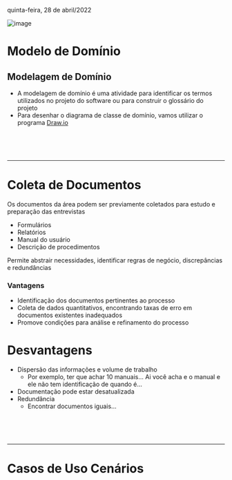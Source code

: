 quinta-feira, 28 de abril/2022

![image](https://user-images.githubusercontent.com/87860884/165821267-0e8f5ffb-f301-4845-a78c-4dec16dd0df0.png)



# Modelo de Domínio

## Modelagem de Domínio
- A modelagem de domínio é uma atividade para identificar os termos utilizados no projeto do software ou para construir o glossário do projeto
- Para desenhar o diagrama de classe de domínio, vamos utilizar o programa <a href="https://draw.io">Draw.io</a>

<br><br><br>
<hr>



# Coleta de Documentos

Os documentos da área podem ser previamente coletados para estudo e preparação das entrevistas
- Formulários
- Relatórios
- Manual do usuário
- Descrição de procedimentos

Permite abstrair necessidades, identificar regras de negócio, discrepâncias e redundâncias

### Vantagens
- Identificação dos documentos pertinentes ao processo
- Coleta de dados quantitativos, encontrando taxas de erro em documentos existentes inadequados
- Promove condições para análise e refinamento do processo

# Desvantagens
- Dispersão das informações e volume de trabalho
	- Por exemplo, ter que achar 10 manuais... Ai você acha e o manual e ele não tem identificação de quando é...
- Documentação pode estar desatualizada
- Redundância
	- Encontrar documentos iguais... 

<br><br><br>
<hr>



# Casos de Uso Cenários



























